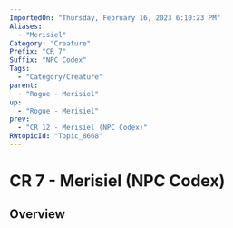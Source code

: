 ```yaml
---
ImportedOn: "Thursday, February 16, 2023 6:10:23 PM"
Aliases:
  - "Merisiel"
Category: "Creature"
Prefix: "CR 7"
Suffix: "NPC Codex"
Tags:
  - "Category/Creature"
parent:
  - "Rogue - Merisiel"
up:
  - "Rogue - Merisiel"
prev:
  - "CR 12 - Merisiel (NPC Codex)"
RWtopicId: "Topic_8668"
---
```

# CR 7 - Merisiel (NPC Codex)
## Overview
